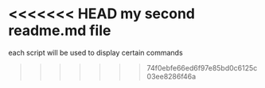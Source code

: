 <<<<<<< HEAD
my second readme.md file
=======
each script will be used to display certain commands
>>>>>>> 74f0ebfe66ed6f97e85bd0c6125c03ee8286f46a
